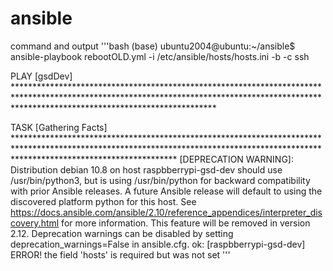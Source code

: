 # ansible
command and output 
'''bash
(base) ubuntu2004@ubuntu:~/ansible$ ansible-playbook rebootOLD.yml -i /etc/ansible/hosts/hosts.ini -b -c ssh

PLAY [gsdDev] *********************************************************************************************************************************************************************************************

TASK [Gathering Facts] ************************************************************************************************************************************************************************************
[DEPRECATION WARNING]: Distribution debian 10.8 on host raspbberrypi-gsd-dev should use /usr/bin/python3, but is using /usr/bin/python for backward compatibility with prior Ansible releases. A future 
Ansible release will default to using the discovered platform python for this host. See https://docs.ansible.com/ansible/2.10/reference_appendices/interpreter_discovery.html for more information. This 
feature will be removed in version 2.12. Deprecation warnings can be disabled by setting deprecation_warnings=False in ansible.cfg.
ok: [raspbberrypi-gsd-dev]
ERROR! the field 'hosts' is required but was not set
'''

